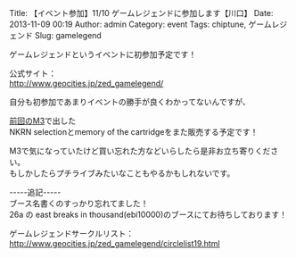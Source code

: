 Title: 【イベント参加】11/10 ゲームレジェンドに参加します【川口】
Date: 2013-11-09 00:19
Author: admin
Category: event
Tags: chiptune, ゲームレジェンド
Slug: gamelegend

ゲームレジェンドというイベントに初参加予定です！

公式サイト：  
<http://www.geocities.jp/zed_gamelegend/>

自分も初参加であまりイベントの勝手が良くわかってないんですが、  

[前回のM3](http://blog.ca54makske.com/blog/2013/10/20/m3-2013-autumn/)で出した  
NKRN selectionとmemory of the cartridgeをまた販売する予定です！

M3で気になっていたけど買い忘れた方などいらしたら是非お立ち寄りください。  
もしかしたらプチライブみたいなこともやるかもしれないです。

-----追記-----  
ブース名書くのすっかり忘れてました！  
26a の east breaks in
thousand(ebi10000)のブースにてお待ちしております！

ゲームレジェンドサークルリスト：  
<http://www.geocities.jp/zed_gamelegend/circlelist19.html>
